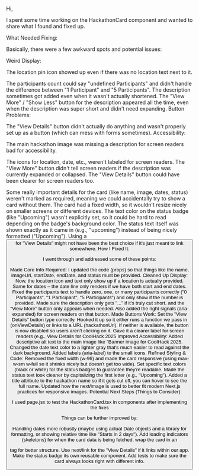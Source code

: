 Hi,

I spent some time working on the HackathonCard component and wanted to share what I found and fixed up.

What Needed Fixing:

Basically, there were a few awkward spots and potential issues:

Weird Display:

The  location pin icon showed up even if there was no location text next to it.

The participants count could say "undefined Participants" and didn't handle the difference between "1 Participant" and "5 Participants".
The description sometimes got added even when it wasn't actually shortened.
The "View More" / "Show Less" button for the description appeared all the time, even when the description was super short and didn't need expanding.
Button Problems:

The "View Details" button didn't actually do anything and wasn't properly set up as a button (which can mess with forms sometimes).
Accessibility:

The main hackathon image was missing a description for screen readers bad for accessibility.

The icons for location, date, etc., weren't labeled for screen readers.
The "View More" button didn't tell screen readers if the description was currently expanded or collapsed.
The "View Details" button could have been clearer for screen readers too.


Some really important details for the card (like name, image, dates, status) weren't marked as required, meaning we could accidentally try to show a card without them.
The card had a fixed width, so it wouldn't resize nicely on smaller screens or different devices.
The text color on the status badge (like "Upcoming") wasn't explicitly set, so it could be hard to read depending on the badge's background color.
The status text itself was shown exactly as it came in (e.g., "upcoming") instead of being nicely formatted ("Upcoming").
Using a <button> for "View Details" might not have been the best choice if it's just meant to link somewhere.
How I Fixed It:

I went through and addressed some of these points:

Made Core Info Required: I updated the code (props) so that things like the name, imageUrl, startDate, endDate, and status must be provided. 
Cleaned Up Display:
Now, the location icon and text only show up if a location is actually provided.
Same for dates – the date line only renders if we have both start and end dates.
Fixed the participants text to handle zero, one, or many participants correctly ("0 Participants", "1 Participant", "5 Participants") and only show if the number is provided.
Made sure the description only gets "..." if it's truly cut short, and the "View More" button only appears when needed. Also added the right signals (aria-expanded) for screen readers on that button.
Made Buttons Work:
Set the "View Details" button type correctly.
Hooked it up so it either runs a function we pass in (onViewDetails) or links to a URL (hackathonUrl). If neither is available, the button is now disabled so users aren't clicking on it.
Gave it a clearer label for screen readers (e.g., View Details for CoolHack 2025
Improved Accessibility:
Added descriptive alt text to the main image like "Banner image for CoolHack 2025.
Changed the date text color to a lighter gray that's much easier to read against the dark background.
Added labels (aria-label) to the small icons.
Refined Styling & Code:
Removed the fixed width (w-96) and made the card responsive (using max-w-sm w-full so it shrinks nicely but doesn't get too wide).
Set specific text colors (black or white) for the status badges to guarantee they're readable.
Made the status text look cleaner by capitalizing the first letter (e.g., "Upcoming").
Added a title attribute to the hackathon name so if it gets cut off, you can hover to see the full name.
Updated how the next/image is used to better fit modern Next.js practices for responsive images.
Potential Next Steps (Things to Consider):

I used page.jsx to test the HackathonCard.tsx in components after implementing the fixes

Things can be further improved by:

Handling dates more robustly (maybe using actual Date objects and a library for formatting, or showing relative time like "Starts in 2 days").
Add loading indicators (skeletons) for when the card data is being fetched.
wrap the card in an <article> tag for better structure.
Use next/link for the "View Details" if it links within our app.
Make the status badge its own reusable component.
Add tests to make sure the card always looks right with different info.
